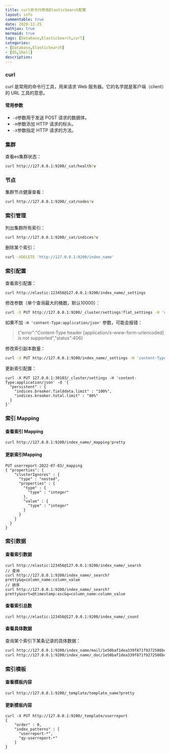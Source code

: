 ```yaml
---
title: curl命令行修改ElasticSearch配置
layout: info
commentable: true
date: 2020-12-25
mathjax: true
mermaid: true
tags: [Database,ElasticSearch,curl]
categories: 
- [Database,ElasticSearch]
- [OS,Shell]
description: 
---
```


### curl

curl 是常用的命令行工具，用来请求 Web 服务器。它的名字就是客户端（client）的 URL 工具的意思。

<!--more-->

#### 常用参数

- `-d`参数用于发送 POST 请求的数据体。
- `-H`参数添加 HTTP 请求的标头。
- `-X`参数指定 HTTP 请求的方法。

### 集群

查看es集群状态：

```bash
curl http://127.0.0.1:9200/_cat/health?v
```

### 节点

集群节点健康查看：

```bash
curl http://127.0.0.1:9200/_cat/nodes?v
```

### 索引管理

列出集群所有索引：

```bash
curl http://127.0.0.1:9200/_cat/indices?v
```

删除某个索引：

```bash
curl -XDELETE 'http://127.0.0.1:9200/index_name'
```

### 索引配置

查看索引配置：

```
curl http://elastic:123456@127.0.0.1:9200/index_name/_settings
```

修改参数（单个查询最大的桶数，默认10000）：

```bash
curl -X PUT http://127.0.0.1:9200/_cluster/settings?flat_settings -H 'content-Type:application/json' -d '{"persistent":{"search":{"max_buckets":"2147483647"}}}'
```

如果不加 `-H 'content-Type:application/json'` 参数，可能会报错：

> {"error":"Content-Type header [application/x-www-form-urlencoded] is not supported","status":406}

修改索引副本数量：

```bash
curl -X PUT http://127.0.0.1:9200/index_name/_settings -H 'content-Type:application/json' -d '{"number_of_replicas": 2}'
```

更新索引配置：

```
curl -X PUT 127.0.0.1:30103/_cluster/settings -H 'content-Type:application/json' -d '{
  "persistent" : {
    "indices.breaker.fielddata.limit" : "100%",
    "indices.breaker.total.limit" : "80%" 
  }
}'
```

### 索引 Mapping 

#### 查看索引 Mapping

```bash
curl http://127.0.0.1:9200/index_name/_mapping?pretty
```

#### 更新索引Mapping

```shell
PUT userreport-2022-07-03/_mapping 
{ "properties": { 
	"clusterIgnores" : {
	  "type" : "nested",
	  "properties" : {
		"type" : {
		  "type" : "integer"
		},
		"value" : {
		  "type" : "integer"
		}
	  }
	} 
  } 
}
```

### 索引数据

#### 查看索引数据

```shell
curl http://elastic:123456@127.0.0.1:9200/index_name/_search
// 查询
curl http://127.0.0.1:9200/index_name/_search?pretty&q=column_name:column_value
// 排序
curl http://127.0.0.1:9200/index_name/_search?pretty&sort=@timestamp:asc&q=column_name:column_value
```

#### 查看索引总数

```
curl http://elastic:123456@127.0.0.1:9200/index_name/_count
```

#### 查看具体数据

查询某个索引下某条记录的具体数据：

```bash
curl http://127.0.0.1:9200/index_name/mail/1e50baf1dea339f871f9272508bc7615
curl http://127.0.0.1:9200/index_name/_doc/1e50baf1dea339f871f9272508bc7615（默认 type 为 _doc）
```


### 索引模板

#### 查看模板内容

```
curl http://127.0.0.1:9200/_template/template_name?pretty
```

#### 更新模板内容

```
curl -X PUT http://127.0.0.1:9200/_template/userreport
{
    "order" : 0,
    "index_patterns" : [
      "userreport-*",
      "qy-userreport-*"
    ]
}
```



